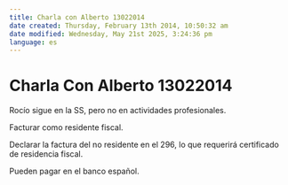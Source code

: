 ```yaml
---
title: Charla con Alberto 13022014
date created: Thursday, February 13th 2014, 10:50:32 am
date modified: Wednesday, May 21st 2025, 3:24:36 pm
language: es
---
```


# Charla Con Alberto 13022014

Rocío sigue en la SS, pero no en actividades profesionales.

Facturar como residente fiscal.

Declarar la factura del no residente en el 296, lo que requerirá certificado de residencia fiscal.

Pueden pagar en el banco español.
